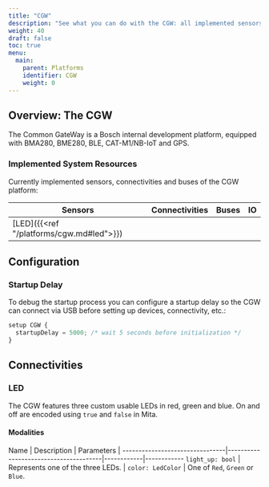 ```yaml
---
title: "CGW"
description: "See what you can do with the CGW: all implemented sensors and connectivity."
weight: 40
draft: false
toc: true
menu:
  main:
    parent: Platforms
    identifier: CGW
    weight: 0
---
```



## Overview: The CGW

The Common GateWay is a Bosch internal development platform, equipped with BMA280, BME280, BLE, CAT-M1/NB-IoT and GPS.

### Implemented System Resources

Currently implemented sensors, connectivities and buses of the CGW platform:

Sensors | Connectivities | Buses | IO
--------|----------------|-------|-------
 | [LED]({{<ref "/platforms/cgw.md#led">}})       


## Configuration

### Startup Delay

To debug the startup process you can configure a startup delay so the CGW can connect via USB before setting up devices, connectivity, etc.:

```TypeScript
setup CGW {
  startupDelay = 5000; /* wait 5 seconds before initialization */
}
```


## Connectivities

### LED

The CGW features three custom usable LEDs in red, green and blue. On and off are encoded using `true` and `false` in Mita.

#### Modalities

Name                            | Description                           | Parameters |
--------------------------------|---------------------------------------|------------|------------
`light_up: bool`                | Represents one of the three LEDs.     | `color: LedColor`  | One of `Red`, `Green` or `Blue`.


